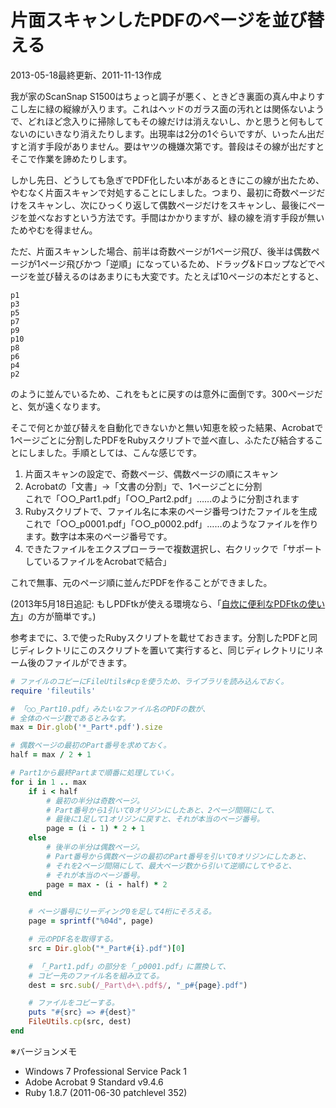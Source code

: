 # 片面スキャンしたPDFのページを並び替える

2013-05-18最終更新、2011-11-13作成

我が家のScanSnap S1500はちょっと調子が悪く、ときどき裏面の真ん中よりすこし左に緑の縦線が入ります。これはヘッドのガラス面の汚れとは関係ないようで、どれほど念入りに掃除してもその線だけは消えないし、かと思うと何もしてないのにいきなり消えたりします。出現率は2分の1ぐらいですが、いったん出だすと消す手段がありません。要はヤツの機嫌次第です。普段はその線が出だすとそこで作業を諦めたりします。

しかし先日、どうしても急ぎでPDF化したい本があるときにこの線が出たため、やむなく片面スキャンで対処することにしました。つまり、最初に奇数ページだけをスキャンし、次にひっくり返して偶数ページだけをスキャンし、最後にページを並べなおすという方法です。手間はかかりますが、緑の線を消す手段が無いためやむを得ません。

ただ、片面スキャンした場合、前半は奇数ページが1ページ飛び、後半は偶数ページが1ページ飛びかつ「逆順」になっているため、ドラッグ&ドロップなどでページを並び替えるのはあまりにも大変です。たとえば10ページの本だとすると、

    p1
    p3
    p5
    p7
    p9
    p10
    p8
    p6
    p4
    p2

のように並んでいるため、これをもとに戻すのは意外に面倒です。300ページだと、気が遠くなります。

そこで何とか並び替えを自動化できないかと無い知恵を絞った結果、Acrobatで1ページごとに分割したPDFをRubyスクリプトで並べ直し、ふたたび結合することにしました。手順としては、こんな感じです。

1. 片面スキャンの設定で、奇数ページ、偶数ページの順にスキャン
1. Acrobatの「文書」→「文書の分割」で、1ページごとに分割  
   これで「○○_Part1.pdf」「○○_Part2.pdf」……のように分割されます
1. Rubyスクリプトで、ファイル名に本来のページ番号つけたファイルを生成  
   これで「○○_p0001.pdf」「○○_p0002.pdf」……のようなファイルを作ります。数字は本来のページ番号です。
1. できたファイルをエクスプローラーで複数選択し、右クリックで「サポートしているファイルをAcrobatで結合」

これで無事、元のページ順に並んだPDFを作ることができました。

(2013年5月18日追記: もしPDFtkが使える環境なら、「[自炊に便利なPDFtkの使い方](20130519.md)」の方が簡単です。)

参考までに、3.で使ったRubyスクリプトを載せておきます。分割したPDFと同じディレクトリにこのスクリプトを置いて実行すると、同じディレクトリにリネーム後のファイルができます。

```ruby
# ファイルのコピーにFileUtils#cpを使うため、ライブラリを読み込んでおく。
require 'fileutils'

# 「○○_Part10.pdf」みたいなファイル名のPDFの数が、
# 全体のページ数であるとみなす。
max = Dir.glob('*_Part*.pdf').size

# 偶数ページの最初のPart番号を求めておく。
half = max / 2 + 1

# Part1から最終Partまで順番に処理していく。
for i in 1 .. max
    if i < half
        # 最初の半分は奇数ページ。
        # Part番号から1引いて0オリジンにしたあと、2ページ間隔にして、
        # 最後に1足して1オリジンに戻すと、それが本当のページ番号。
        page = (i - 1) * 2 + 1
    else
        # 後半の半分は偶数ページ。
        # Part番号から偶数ページの最初のPart番号を引いて0オリジンにしたあと、
        # それを2ページ間隔にして、最大ページ数から引いて逆順にしてやると、
        # それが本当のページ番号。
        page = max - (i - half) * 2
    end

    # ページ番号にリーディング0を足して4桁にそろえる。
    page = sprintf("%04d", page)

    # 元のPDF名を取得する。
    src = Dir.glob("*_Part#{i}.pdf")[0]

    # 「_Part1.pdf」の部分を「_p0001.pdf」に置換して、
    # コピー先のファイル名を組み立てる。
    dest = src.sub(/_Part\d+\.pdf$/, "_p#{page}.pdf")

    # ファイルをコピーする。
    puts "#{src} => #{dest}"
    FileUtils.cp(src, dest)
end
```

※バージョンメモ

- Windows 7 Professional Service Pack 1
- Adobe Acrobat 9 Standard v9.4.6
- Ruby 1.8.7 (2011-06-30 patchlevel 352)
